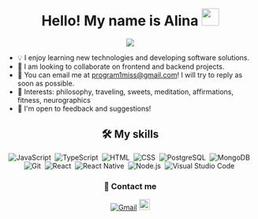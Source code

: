 <h1 align="center">Hello! My name is Alina <img src="https://media.giphy.com/media/hvRJCLFzcasrR4ia7z/giphy.gif" width="35"></h1>
<p align="center">
  <a href="https://github.com/DenverCoder1/readme-typing-svg"><img src="https://readme-typing-svg.herokuapp.com?lines=Full+Stack+Web+Developer;&center=true&width=500&height=50"></a>
</p>

- 💡 I enjoy learning new technologies and developing software solutions.
- 👯 I am looking to collaborate on frontend and backend projects.
- 💬 You can email me at program1miss@gmail.com! I will try to reply as soon as possible.
- 💜 Interests: philosophy, traveling, sweets, meditation, affirmations, fitness, neurographics
- 📄 I'm open to feedback and suggestions!

<div align="center">
<h2> 🛠️ My skills </h2>

  ![JavaScript](https://img.shields.io/badge/JavaScript%20-%23F7DF1E.svg?style=flat&logo=javascript&logoColor=white)&nbsp;
  ![TypeScript](https://img.shields.io/badge/TypeScript-007ACC?style=flat&logo=typescript&logoColor=white)&nbsp;
  ![HTML](https://img.shields.io/badge/HTML5%20-%23E34F26.svg?style=flat&logo=html5&logoColor=white)&nbsp;
  ![CSS](https://img.shields.io/badge/CSS%20-%231572B6.svg?style=flat&logo=css3&logoColor=white)&nbsp;
  ![PostgreSQL](https://img.shields.io/badge/PostgreSQL-316192?style=flat&logo=postgresql&logoColor=white)&nbsp;
  ![MongoDB](https://img.shields.io/badge/MongoDB-4EA94B?style=flat&logo=mongodb&logoColor=white)&nbsp;
  ![Git](https://img.shields.io/badge/Git-F05032?style=flat&logo=git&logoColor=white)&nbsp;
  ![React](https://img.shields.io/badge/-React-05122A?style=flat&logo=react)&nbsp;
  ![React Native](https://img.shields.io/badge/React_Native-20232A?style=flat&logo=react&logoColor=white)&nbsp;
  ![Node.js](https://img.shields.io/badge/-Node.js-05122A?style=flat&logo=node.js)&nbsp;
  ![Visual Studio Code](https://img.shields.io/badge/-Visual%20Studio%20Code-05122A?style=flat&logo=visual-studio-code&logoColor=white)&nbsp;
  
  </div>

<div align="center">
  <h3> &#129309; Contact me </h3> 
  <a href="mailto:program1miss@gmail.com?"><img src="https://img.shields.io/badge/gmail-%23D14836.svg?&style=flat&logo=gmail&logoColor=white" alt="Gmail"/></a>
  <a href="https://t.me/program_miss">
  <img alt="Alina's Telegram" width="22px" src="https://web.telegram.org/img/logo_share.png" />
  </a>
  </div>
